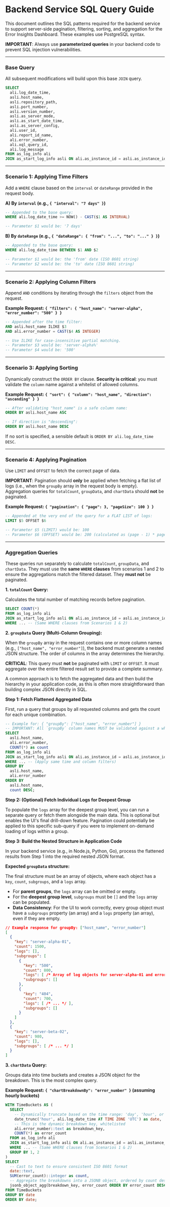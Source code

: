 # Backend Service SQL Query Guide

This document outlines the SQL patterns required for the backend service to support server-side pagination, filtering, sorting, and aggregation for the Error Insights Dashboard. These examples use PostgreSQL syntax.

**IMPORTANT**: Always use **parameterized queries** in your backend code to prevent SQL injection vulnerabilities.

---

### Base Query

All subsequent modifications will build upon this base `JOIN` query.

```sql
SELECT
  ali.log_date_time,
  asli.host_name,
  asli.repository_path,
  asli.port_number,
  asli.version_number,
  asli.as_server_mode,
  asli.as_start_date_time,
  asli.as_server_config,
  ali.user_id,
  ali.report_id_name,
  ali.error_number,
  ali.xql_query_id,
  ali.log_message
FROM as_log_info ali
JOIN as_start_log_info asli ON ali.as_instance_id = asli.as_instance_id
```

---

### Scenario 1: Applying Time Filters

Add a `WHERE` clause based on the `interval` or `dateRange` provided in the request body.

**A) By `interval` (e.g., `{ "interval": "7 days" }`)**

```sql
-- Appended to the base query:
WHERE ali.log_date_time >= NOW() - CAST($1 AS INTERVAL)

-- Parameter $1 would be: '7 days'
```

**B) By `dateRange` (e.g., `{ "dateRange": { "from": "...", "to": "..." } }`)**

```sql
-- Appended to the base query:
WHERE ali.log_date_time BETWEEN $1 AND $2

-- Parameter $1 would be: the 'from' date (ISO 8601 string)
-- Parameter $2 would be: the 'to' date (ISO 8601 string)
```

---

### Scenario 2: Applying Column Filters

Append `AND` conditions by iterating through the `filters` object from the request.

**Example Request: `{ "filters": { "host_name": "server-alpha", "error_number": "500" } }`**

```sql
-- Appended after the time filter:
AND asli.host_name ILIKE $3
AND ali.error_number = CAST($4 AS INTEGER)

-- Use ILIKE for case-insensitive partial matching.
-- Parameter $3 would be: 'server-alpha%'
-- Parameter $4 would be: '500'
```

---

### Scenario 3: Applying Sorting

Dynamically construct the `ORDER BY` clause. **Security is critical**: you must validate the `column` name against a whitelist of allowed columns.

**Example Request: `{ "sort": { "column": "host_name", "direction": "ascending" } }`**

```sql
-- After validating "host_name" is a safe column name:
ORDER BY asli.host_name ASC

-- If direction is "descending":
ORDER BY asli.host_name DESC
```

If no sort is specified, a sensible default is `ORDER BY ali.log_date_time DESC`.

---

### Scenario 4: Applying Pagination

Use `LIMIT` and `OFFSET` to fetch the correct page of data.

**IMPORTANT**: Pagination should **only** be applied when fetching a flat list of logs (i.e., when the `groupBy` array in the request body is empty). Aggregation queries for `totalCount`, `groupData`, and `chartData` should **not** be paginated.

**Example Request: `{ "pagination": { "page": 3, "pageSize": 100 } }`**

```sql
-- Appended at the very end of the query for a FLAT LIST of logs:
LIMIT $5 OFFSET $6

-- Parameter $5 (LIMIT) would be: 100
-- Parameter $6 (OFFSET) would be: 200 (calculated as (page - 1) * pageSize)
```

---

### Aggregation Queries

These queries run separately to calculate `totalCount`, `groupData`, and `chartData`. They must use the **same `WHERE` clauses** from scenarios 1 and 2 to ensure the aggregations match the filtered dataset. They **must not** be paginated.

**1. `totalCount` Query:**

Calculates the total number of matching records before pagination.

```sql
SELECT COUNT(*)
FROM as_log_info ali
JOIN as_start_log_info asli ON ali.as_instance_id = asli.as_instance_id
WHERE ... -- (Same WHERE clauses from Scenarios 1 & 2)
```

**2. `groupData` Query (Multi-Column Grouping):**

When the `groupBy` array in the request contains one or more column names (e.g., `["host_name", "error_number"]`), the backend must generate a nested JSON structure. The order of columns in the array determines the hierarchy.

**CRITICAL**: This query must **not** be paginated with `LIMIT` or `OFFSET`. It must aggregate over the entire filtered result set to provide a complete summary.

A common approach is to fetch the aggregated data and then build the hierarchy in your application code, as this is often more straightforward than building complex JSON directly in SQL.

**Step 1: Fetch Flattened Aggregated Data**

First, run a query that groups by all requested columns and gets the count for each unique combination.

```sql
-- Example for: { "groupBy": ["host_name", "error_number"] }
-- IMPORTANT: All `groupBy` column names MUST be validated against a whitelist.
SELECT
  asli.host_name,
  ali.error_number,
  COUNT(*) as count
FROM as_log_info ali
JOIN as_start_log_info asli ON ali.as_instance_id = asli.as_instance_id
WHERE ... -- (Apply same time and column filters)
GROUP BY
  asli.host_name,
  ali.error_number
ORDER BY
  asli.host_name,
  count DESC;
```

**Step 2: (Optional) Fetch Individual Logs for Deepest Group**

To populate the `logs` array for the deepest group level, you can run a separate query or fetch them alongside the main data. This is optional but enables the UI's final drill-down feature. Pagination could potentially be applied to this specific sub-query if you were to implement on-demand loading of logs within a group.

**Step 3: Build the Nested Structure in Application Code**

In your backend service (e.g., in Node.js, Python, Go), process the flattened results from Step 1 into the required nested JSON format.

**Expected `groupData` structure:**

The final structure must be an array of objects, where each object has a `key`, `count`, `subgroups`, and a `logs` array.

- For **parent groups**, the `logs` array can be omitted or empty.
- For the **deepest group level**, `subgroups` must be `[]` and the `logs` array can be populated.
- **Data Consistency**: For the UI to work correctly, every group object must have a `subgroups` property (an array) and a `logs` property (an array), even if they are empty.

```json
// Example response for groupBy: ["host_name", "error_number"]
[
  {
    "key": "server-alpha-01",
    "count": 1500,
    "logs": [],
    "subgroups": [
      {
        "key": "500",
        "count": 800,
        "logs": [ /* Array of log objects for server-alpha-01 and error 500 */ ],
        "subgroups": []
      },
      {
        "key": "404",
        "count": 700,
        "logs": [ /* ... */ ],
        "subgroups": []
      }
    ]
  },
  {
    "key": "server-beta-02",
    "count": 980,
    "logs": [],
    "subgroups": [ /* ... */ ]
  }
]
```

**3. `chartData` Query:**

Groups data into time buckets and creates a JSON object for the breakdown. This is the most complex query.

**Example Request: `{ "chartBreakdownBy": "error_number" }` (assuming hourly buckets)**

```sql
WITH TimeBuckets AS (
  SELECT
    -- Dynamically truncate based on the time range: 'day', 'hour', or '30 minute'
    date_trunc('hour', ali.log_date_time AT TIME ZONE 'UTC') as date,
    -- This is the dynamic breakdown key, whitelisted
    ali.error_number::text as breakdown_key,
    COUNT(*) as error_count
  FROM as_log_info ali
  JOIN as_start_log_info asli ON ali.as_instance_id = asli.as_instance_id
  WHERE ... -- (Same WHERE clauses from Scenarios 1 & 2)
  GROUP BY 1, 2
)
SELECT
  -- Cast to text to ensure consistent ISO 8601 format
  date::text,
  SUM(error_count)::integer as count,
  -- Aggregate the breakdowns into a JSONB object, ordered by count descending
  jsonb_object_agg(breakdown_key, error_count ORDER BY error_count DESC) as breakdown
FROM TimeBuckets
GROUP BY date
ORDER BY date;
```
